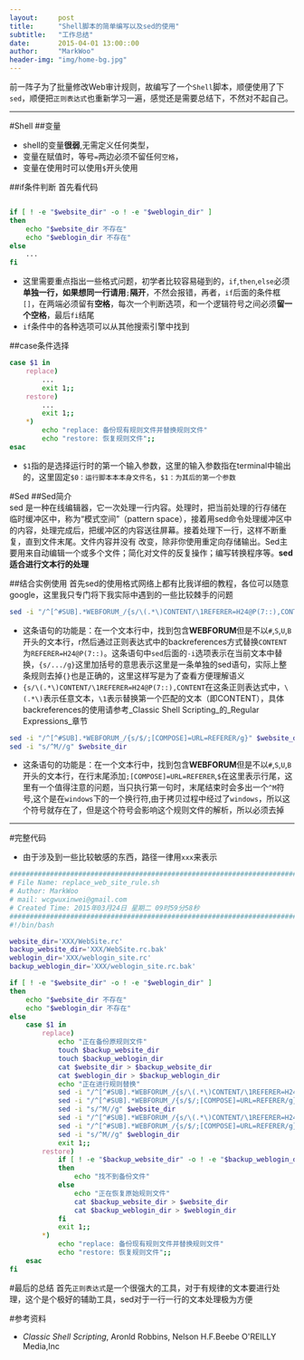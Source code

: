 ```yaml
---
layout:     post
title:      "Shell脚本的简单编写以及sed的使用"
subtitle:   "工作总结"
date:       2015-04-01 13:00::00
author:     "MarkWoo"
header-img: "img/home-bg.jpg"
---
```


前一阵子为了批量修改Web审计规则，故编写了一个`Shell`脚本，顺便使用了下`sed`，顺便把`正则表达式`也重新学习一遍，感觉还是需要总结下，不然对不起自己。

---
#Shell
##变量
- shell的变量**很弱**,无需定义任何类型，
- 变量在赋值时，等号`=`两边必须不留任何`空格`，
- 变量在使用时可以使用`$`开头使用

##if条件判断
首先看代码

```sh

if [ ! -e "$website_dir" -o ! -e "$weblogin_dir" ]
then
	echo "$website_dir 不存在"
	echo "$weblogin_dir 不存在"
else
    ...
fi

```
    
- 这里需要重点指出一些格式问题，初学者比较容易碰到的，`if`,`then`,`else`必须**单独一行，如果想同一行请用**`;`**隔开**，不然会报错，再者，`if`后面的条件框`[]`，在两端必须留有**空格**，每次一个判断选项，和一个逻辑符号之间必须**留一个空格**，最后`fi`结尾
- `if`条件中的各种选项可以从其他搜索引擎中找到

##case条件选择

```sh
case $1 in
    replace)
        ...
        exit 1;;
    restore)
        ...
        exit 1;;
    *)
        echo "replace: 备份现有规则文件并替换规则文件"
        echo "restore: 恢复规则文件";;
esac
```

- `$1`指的是选择运行时的第一个输入参数，这里的输入参数指在terminal中输出的，这里固定`$0：运行脚本本本身文件名`，`$1：为其后的第一个参数`

#Sed
##Sed简介  
sed 是一种在线编辑器，它一次处理一行内容。处理时，把当前处理的行存储在临时缓冲区中，称为“模式空间”（pattern space），接着用sed命令处理缓冲区中的内容，处理完成后，把缓冲区的内容送往屏幕。接着处理下一行，这样不断重复，直到文件末尾。文件内容并没有 改变，除非你使用重定向存储输出。Sed主要用来自动编辑一个或多个文件；简化对文件的反复操作；编写转换程序等。**sed适合进行文本行的处理**

##结合实例使用
首先sed的使用格式网络上都有比我详细的教程，各位可以随意google，这里我只专门将下我实际中遇到的一些比较棘手的问题

```sh
sed -i "/^[^#SUB].*WEBFORUM_/{s/\(.*\)CONTENT/\1REFERER=H24@P(7::),CONTENT/g}" $website_dir
```

- 这条语句的功能是：在一个文本行中，找到包含**WEBFORUM**但是不以`#`,`S`,`U`,`B`开头的文本行，r然后通过正则表达式中的backreferences方式替换`CONTENT`为`REFERER=H24@P(7::)`。这条语句中`sed`后面的`-i`选项表示在当前文本中替换，`{s/.../g}`这里加括号的意思表示这里是一条单独的sed语句，实际上整条规则去掉`{}`也是正确的，这里这样写是为了查看方便理解语义
- `{s/\(.*\)CONTENT/\1REFERER=H24@P(7::),CONTENT`在这条正则表达式中，`\(.*\)`表示任意文本，`\1`表示替换第一个匹配的文本（即CONTENT），具体backreferences的使用请参考_Classic Shell Scripting_的_Regular Expressions_章节

```sh
sed -i "/^[^#SUB].*WEBFORUM_/{s/$/;[COMPOSE]=URL=REFERER/g}" $website_dir
sed -i "s/^M//g" $website_dir
```

- 这条语句的功能是：在一个文本行中，找到包含**WEBFORUM**但是不以`#`,`S`,`U`,`B`开头的文本行，在行末尾添加`;[COMPOSE]=URL=REFERER`,`$`在这里表示行尾，这里有一个值得注意的问题，当只执行第一句时，末尾结束时会多出一个`^M`符号,这个是在`windows`下的一个换行符,由于拷贝过程中经过了`windows`，所以这个符号就存在了，但是这个符号会影响这个规则文件的解析，所以必须去掉

---
#完整代码
- 由于涉及到一些比较敏感的东西，路径一律用`xxx`来表示

```sh
#########################################################################
# File Name: replace_web_site_rule.sh
# Author: MarkWoo
# mail: wcgwuxinwei@gmail.com
# Created Time: 2015年03月24日 星期二 09时59分58秒
#########################################################################
#!/bin/bash

website_dir='XXX/WebSite.rc'
backup_website_dir='XXX/WebSite.rc.bak'
weblogin_dir='XXX/weblogin_site.rc'
backup_weblogin_dir='XXX/weblogin_site.rc.bak'

if [ ! -e "$website_dir" -o ! -e "$weblogin_dir" ]
then
	echo "$website_dir 不存在"
	echo "$weblogin_dir 不存在"
else
	case $1 in
		replace)
			echo "正在备份原规则文件"
			touch $backup_website_dir
			touch $backup_weblogin_dir
			cat $website_dir > $backup_website_dir
			cat $weblogin_dir > $backup_weblogin_dir
			echo "正在进行规则替换"
			sed -i "/^[^#SUB].*WEBFORUM_/{s/\(.*\)CONTENT/\1REFERER=H24@P(7::),CONTENT/g}" $website_dir
			sed -i "/^[^#SUB].*WEBFORUM_/{s/$/;[COMPOSE]=URL=REFERER/g}" $website_dir
			sed -i "s/^M//g" $website_dir
			sed -i "/^[^#SUB].*WEBFORUM_/{s/\(.*\)CONTENT/\1REFERER=H24@P(7::),CONTENT/g}" $weblogin_dir
			sed -i "/^[^#SUB].*WEBFORUM_/{s/$/;[COMPOSE]=URL=REFERER/g}" $weblogin_dir
			sed -i "s/^M//g" $weblogin_dir
			exit 1;;
		restore)
			if [ ! -e "$backup_website_dir" -o ! -e "$backup_weblogin_dir" ]
			then
				echo "找不到备份文件"
			else
				echo "正在恢复原始规则文件"
				cat	$backup_website_dir > $website_dir
				cat $backup_weblogin_dir > $weblogin_dir
			fi
			exit 1;;
		*)
			echo "replace: 备份现有规则文件并替换规则文件"
			echo "restore: 恢复规则文件";;
	esac
fi
```

#最后的总结
首先`正则表达式`是一个很强大的工具，对于有规律的文本要进行处理，这个是个极好的辅助工具，sed对于一行一行的文本处理极为方便

#参考资料
- _Classic Shell Scripting_, Aronld Robbins, Nelson H.F.Beebe O'REILLY Media,Inc
